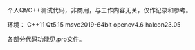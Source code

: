 个人Qt/C++测试代码，非商用，与工作内容无关，仅作记录和参考。

环境：
C++11
Qt5.15
msvc2019-64bit
opencv4.6
halcon23.05

各部分代码功能见.pro文件。
